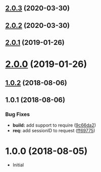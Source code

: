 <a name="2.0.3"></a>
## [2.0.3](https://github.com/dreisel/express-session-id/compare/v2.0.2...v2.0.3) (2020-03-30)



<a name="2.0.2"></a>
## [2.0.2](https://github.com/dreisel/express-session-id/compare/v2.0.1...v2.0.2) (2020-03-30)



<a name="2.0.1"></a>
## [2.0.1](https://github.com/dreisel/express-session-id/compare/v2.0.0...v2.0.1) (2019-01-26)



<a name="2.0.0"></a>
# [2.0.0](https://github.com/dreisel/express-session-id/compare/v1.0.2...v2.0.0) (2019-01-26)



<a name="1.0.2"></a>
## [1.0.2](https://github.com/dreisel/express-session-id/compare/v1.0.1...v1.0.2) (2018-08-06)



<a name="1.0.1"></a>
## 1.0.1 (2018-08-06)


### Bug Fixes

* **build:** add support to require ([9c66da2](https://github.com/dreisel/express-session-id/commit/9c66da2))
* **req:** add sessionID to request ([ff69775](https://github.com/dreisel/express-session-id/commit/ff69775))



<a name="1.0.0"></a>
# 1.0.0 (2018-08-05)
* Initial







